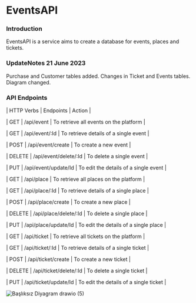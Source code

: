 # EventsAPI

### Introduction
EventsAPI is a service aims to create a database for events, places and tickets.

### UpdateNotes 21 June 2023
Purchase and Customer tables added.
Changes in Ticket and Events tables.
Diagram changed.

### API Endpoints
| HTTP Verbs | Endpoints | Action |

| GET | /api/event | To retrieve all events on the platform |

| GET | /api/event/:Id | To retrieve details of a single event |

| POST | /api/event/create | To create a new event |

| DELETE | /api/event/delete/:Id | To delete a single event |

| PUT | /api/event/update/Id | To edit the details of a single event |

| GET | /api/place | To retrieve all places on the platform |

| GET | /api/place/:Id | To retrieve details of a single place |

| POST | /api/place/create | To create a new place |

| DELETE | /api/place/delete/:Id | To delete a single place |

| PUT | /api/place/update/Id | To edit the details of a single place |

| GET | /api/ticket | To retrieve all tickets on the platform |

| GET | /api/ticket/:Id | To retrieve details of a single ticket |

| POST | /api/ticket/create | To create a new ticket |

| DELETE | /api/ticket/delete/:Id | To delete a single ticket |

| PUT | /api/ticket/update/Id | To edit the details of a single ticket |

![Başlıksız Diyagram drawio (5)](https://github.com/EnverSiraz/EventsAPI/assets/130348232/172aea1c-ce46-490d-b50b-e505894c08c4)


